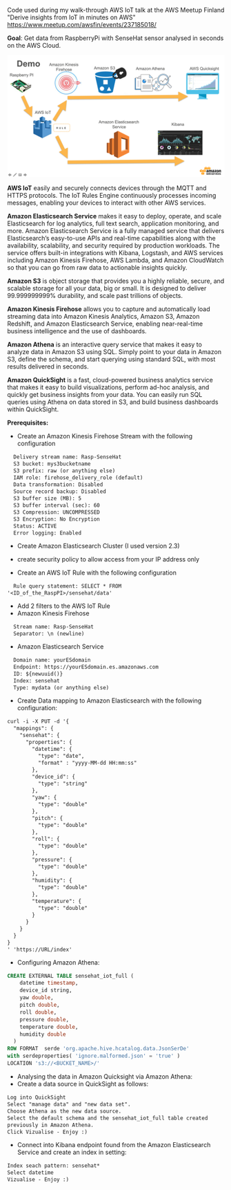 
Code used during my walk-through AWS IoT talk at the AWS Meetup Finland "Derive insights from IoT in minutes on AWS"
https://www.meetup.com/awsfin/events/237185018/

**Goal**:
Get data from RaspberryPi with SenseHat sensor analysed in seconds on the AWS Cloud.


![Demo](https://github.com/adhorn/rasp-sensehat-iot/blob/master/pics/demo.png)


**AWS IoT** easily and securely connects devices through the MQTT and HTTPS protocols. The IoT Rules Engine continuously processes incoming messages, enabling your devices to interact with other AWS services.

**Amazon Elasticsearch Service** makes it easy to deploy, operate, and scale Elasticsearch for log analytics, full text search, application monitoring, and more. Amazon Elasticsearch Service is a fully managed service that delivers Elasticsearch’s easy-to-use APIs and real-time capabilities along with the availability, scalability, and security required by production workloads. The service offers built-in integrations with Kibana, Logstash, and AWS services including Amazon Kinesis Firehose, AWS Lambda, and Amazon CloudWatch so that you can go from raw data to actionable insights quickly.

**Amazon S3** is object storage that provides you a highly reliable, secure, and scalable storage for all your data, big or small. It is designed to deliver 99.999999999% durability, and scale past trillions of objects.

**Amazon Kinesis Firehose** allows you to capture and automatically load streaming data into Amazon Kinesis Analytics, Amazon S3, Amazon Redshift, and Amazon Elasticsearch Service, enabling near-real-time business intelligence and the use of dashboards.

**Amazon Athena** is an interactive query service that makes it easy to analyze data in Amazon S3 using SQL. Simply point to your data in Amazon S3, define the schema, and start querying using standard SQL, with most results delivered in seconds.

**Amazon QuickSight** is a fast, cloud-powered business analytics service that makes it easy to build visualizations, perform ad-hoc analysis, and quickly get business insights from your data. You can easily run SQL queries using Athena on data stored in S3, and build business dashboards within QuickSight.


**Prerequisites:**

* Create an Amazon Kinesis Firehose Stream with the following configuration
```
  Delivery stream name: Rasp-SenseHat
  S3 bucket: mys3bucketname
  S3 prefix: raw (or anything else)
  IAM role: firehose_delivery_role (default)
  Data transformation: Disabled
  Source record backup: Disabled
  S3 buffer size (MB): 5
  S3 buffer interval (sec): 60
  S3 Compression: UNCOMPRESSED
  S3 Encryption: No Encryption
  Status: ACTIVE
  Error logging: Enabled
```

* Create Amazon Elasticsearch Cluster (I used version 2.3)
 * create security policy to allow access from your IP address only

* Create an AWS IoT Rule with the following configuration
```
  Rule query statement: SELECT * FROM '<ID_of_the_RaspPI>/sensehat/data'
```

* Add 2 filters to the AWS IoT Rule
 * Amazon Kinesis Firehose
```
  Stream name: Rasp-SenseHat
  Separator: \n (newline)
```
 * Amazon Elasticsearch Service
```
  Domain name: yourESdomain
  Endpoint: https://yourESdomain.es.amazonaws.com
  ID: ${newuuid()}
  Index: sensehat
  Type: mydata (or anything else)
```

* Create Data mapping to Amazon Elasticsearch with the following configuration:
```
curl -i -X PUT -d '{
  "mappings": {
    "sensehat": {
      "properties": {
        "datetime": {
          "type": "date",
          "format" : "yyyy-MM-dd HH:mm:ss"
        },
        "device_id": {
          "type": "string"
        },
        "yaw": {
          "type": "double"
        },
        "pitch": {
          "type": "double"
        },
        "roll": {
          "type": "double"
        },
        "pressure": {
          "type": "double"
        },
        "humidity": {
          "type": "double"
        },
        "temperature": {
          "type": "double"
        }
      }
    }
  }
}
' 'https://URL/index'
```

* Configuring Amazon Athena:

```sql
CREATE EXTERNAL TABLE sensehat_iot_full (
    datetime timestamp,
    device_id string,
    yaw double,
    pitch double,
    roll double,
    pressure double,
    temperature double,
    humidity double
  )
ROW FORMAT  serde 'org.apache.hive.hcatalog.data.JsonSerDe'
with serdeproperties( 'ignore.malformed.json' = 'true' )
LOCATION 's3://<BUCKET_NAME>/'
```

* Analysing the data in Amazon Quicksight via Amazon Athena:
 * Create a data source in QuickSight as follows:
```
Log into QuickSight
Select "manage data" and "new data set".
Choose Athena as the new data source.
Select the default schema and the sensehat_iot_full table created previously in Amazon Athena.
Click Vizualise - Enjoy :)
```

* Connect into Kibana endpoint found from the Amazon Elasticsearch Service and create an index in setting:
```
Index seach pattern: sensehat*
Select datetime
Vizualise - Enjoy :)
```



